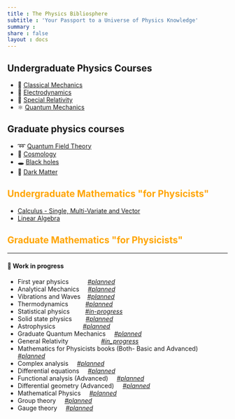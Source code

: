 ```yaml
---
title : The Physics Bibliosphere
subtitle : 'Your Passport to a Universe of Physics Knowledge'
summary :
share : false
layout : docs
---
```

<!-- $~~~$ *<u>#draft</u>* -->
##   Undergraduate Physics Courses 

- :apple: [Classical Mechanics]({{<ref"ug/cm">}}) 
- :magnet: [Electrodynamics]({{<ref"ug/ed">}})
- :rocket: [Special Relativity]({{<ref"ug/sr">}})
- :atom_symbol: [Quantum Mechanics]({{<ref"ug/qm">}})

##   Graduate physics courses 

- :loop: [Quantum Field Theory]({{<ref"grad/qft">}})
- :milky_way: [Cosmology]({{<ref"grad/cosmology">}})  
- :hole: [Black holes]({{<ref"grad/bh">}})
- :flashlight: [Dark Matter]({{<ref"grad/dm">}})

## <span style="color:orange"> Undergraduate Mathematics "for Physicists" </span>
- [Calculus - Single, Multi-Variate and Vector]({{<ref"math/calculus">}})
- [Linear Algebra]({{<ref"math/linearalgebra">}})

## <span style="color:orange"> Graduate Mathematics "for Physicists"  </span>

<hr/>

#### :construction: Work in progress
- First year physics $~~~~~~~~~$ *<u>#planned</u>*
- Analytical Mechanics $~~~$ *<u>#planned</u>*
- Vibrations and Waves $~~$ *<u>#planned</u>*
- Thermodynamics $~~~~~~~~$ *<u>#planned</u>*
- Statistical physics $~~~~~~~$ *<u>#in-progress</u>*
- Solid state physics $~~~~~~$ *<u>#planned</u>*
- Astrophysics $~~~~~~~~~~~~~~$ *<u>#planned</u>*
- Graduate Quantum Mechanics $~~~$ *<u>#planned</u>*
- General Relativity $~~~~~~~~~~~~~~~~~$ *<u>#in_progress</u>*
- Mathematics for Physicists books (Both- Basic and Advanced) $~~~$     *<u>#planned</u>*
- Complex analysis $~~~$     *<u>#planned</u>*
- Differential equations  $~~~$    *<u>#planned</u>*
- Functional analysis (Advanced)  $~~~$    *<u>#planned</u>*
- Differential geometry (Advanced) $~~~$      *<u>#planned</u>*
- Mathematical Physics  $~~~$    *<u>#planned</u>*
- Group theory  $~~~$    *<u>#planned</u>*
- Gauge theory  $~~~$    *<u>#planned</u>*
